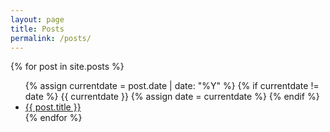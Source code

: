 ```yaml
---
layout: page
title: Posts
permalink: /posts/
---
```

{% for post in site.posts %}
<ul>
  {% assign currentdate = post.date | date: "%Y" %}
  {% if currentdate != date %}
      {{ currentdate }}
    {% assign date = currentdate %}
  {% endif %}
  <li><a href="{{ post.url }}">{{ post.title }}</a></li>
{% endfor %}
</ul>
